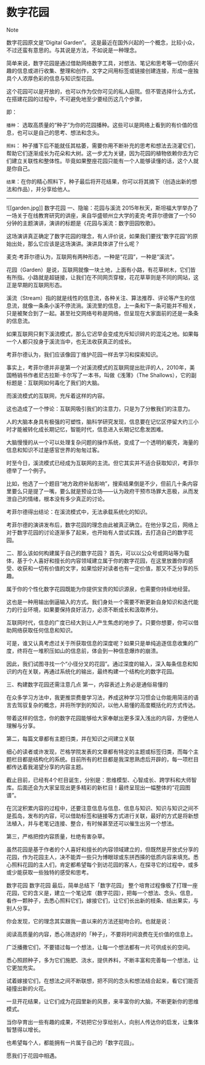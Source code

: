 # 数字花园

> [!note]
> 数字花园原文是“Digital Garden”。 这是最近在国外兴起的一个概念，比较小众，不过还蛮有意思的。与其说是方法，不如说是一种理念。
> 
>简单来说，数字花园是通过借助网络数字工具，对想法、笔记和思考等一切你感兴趣的信息或进行收集、整理和创作，文字之间用标签或链接创建连接，形成一座独具个人浓厚色彩的信息与知识型花园。
>
> 这个花园可以是开放的，也可以作为仅你可见的私人庭院。但不管选择什么方式，在搭建花园的过程中，不可避免地至少要经历这几个步骤，
>
> 即：
> 
> `播种`：
> 选取高质量的“种子”为你的花园播种。这些可以是网络上看到的有价值的信息，也可以是自己的思考、想法和念头。
> 
>`照料`：
>种子播下后不能就任其枯萎，需要你用不断补充的思考和想法去浇灌它们，帮助它们逐渐成长为花朵和大树。这一步尤为关键，因为花园的植物依赖你去为它们建立关联性和整体性。毕竟如果整座花园只能有一个人能够读懂的话，这个人就是你自己。
>
> `结果`：在你的精心照料下，种子最后将开花结果，你可以将其摘下（创造出新的想法和作品），并分享给他人。

---
![[garden.jpg]]
数字花园
一、隐喻：花园与溪流
2015年秋天，斯坦福大学举办了一场关于在线教育研究的讲座，来自华盛顿州立大学的麦克·考菲尔德做了一个50分钟的主题演讲，演讲的标题是《花园与溪流：数字田园牧歌》。

这场演讲真正确定了数字花园的理念，有人评价说，如果我们要找“数字花园”的原始出处，那么它应该是这场演讲。演讲具体讲了什么呢？

麦克·考菲尔德认为，互联网有两种形态，一种是“花园”，一种是“溪流”。

花园（Garden）是说，互联网就像一块土地，上面有小路，有花草树木，它们皆有所指。小路就是超链接，让我们在不同网页穿梭，花花草草则是不同的网站，这正是早期的互联网形态。

溪流（Stream）指的就是线性的信息流，各种关注、算法推荐、评论等产生的信息流，就像一条条小溪不停流淌。溪流里的信息，上一条和下一条可能并不相关，只是被聚合到了一起。甚至社交网络号称是网络，但呈现在大家面前的还是一条条的信息流。

如果互联网只剩下溪流模式，那么它迟早会变成充斥知识碎片的混沌之地。如果每一个人都只投身于溪流当中，也无法收获真正的成长。

考菲尔德认为，我们应该像园丁维护花园一样去学习和探索知识。

事实上，考菲尔德并非是第一个对溪流模式的互联网提出批评的人，2010年，美国畅销书作者尼古拉斯·卡尔写了一本书，叫做《浅薄》（The Shallows），它的副标题是：互联网如何毒化了我们的大脑。

而溪流模式的互联网，充斥着这样的内容。

这也造成了一个悖论：互联网吸引我们的注意力，只是为了分散我们的注意力。

人的大脑本身具有极强的可塑性，脑科学研究发现，信息要在记忆区停留大约三小时才能被转化成长期记忆，智能时代，信息进入长期记忆愈发困难。

大脑慢慢的从一个可以处理复杂问题的操作系统，变成了一个透明的躯壳，海量的信息和知识不过是感官世界的匆匆过客。

时至今日，溪流模式已经成为互联网的主流。但它其实并不适合获取知识，考菲尔德举了一个例子。

比如，他选了一个题目“地方政府补贴影响”，搜索结果倒是不少，但前几十条内容里要么只是提了一嘴，要么就是预设立场——认为政府干预市场罪大恶极，从而发泄自己的情绪，根本没有多少真正的讨论。

考菲尔德得出结论：在溪流模式中，无法承载系统化的知识。

考菲尔德的演讲发布后，数字花园的理念由此被真正确立。在他分享之后，网络上对于数字花园的讨论逐渐多了起来，也开始有人尝试实践，去打造自己的数字花园。

二、那么该如何构建属于自己的数字花园？
首先，可以以公众号或网站等为载体，基于个人喜好和擅长的内容领域建立属于你的数字花园，在这里放置你的感受、收获和一切有价值的文字，如果恰好对读者也有一定价值，那又不乏分享的乐趣。

属于你的个性化数字花园既能为你提供宝贵的知识源泉，也需要你持续地经营。

这也是一种用输出倒逼输入的方式。我们身处一个需要不断更新自身知识和迭代能力的行业环境，如果要保持良好活力，必须不断成长和汲取养分。

互联网时代，信息的广度已经大到让人产生焦虑的地步了。只要你想要，你可以借助网络获取任何信息和知识。

可是，谁又认真考虑过关于所获取信息的深度呢？如果只是单纯追逐信息收集的广度，终将在一堆积压如山的信息前，体会到一种信息爆炸的崩溃。

因此，我们试图寻找一个“小径分叉的花园”。通过深度的输入，深入每条信息和知识的内在关联，再通过系统化的输出，最终构建一个结构化的数字花园。

三、构建数字花园还需注意几点
第一，内容表述上务必是通俗易懂的

在众多学习方法中，我更推崇费曼学习法，养成这种学习习惯会让你能用简洁的语言去驾驭复杂的概念，并将所学到的知识，以他人易懂的高度概括化的方式传达。

带着这样的信念，你的数字花园能够给大家奉献出更多深入浅出的内容，方便他人理解与分享。

第二，每篇文章都有主题归类，并在知识之间建立关联

细心的读者或许发现，芒格学院发表的文章都有特定的主题或标签归类，而每个主题栏目都是结构化的系统。目前所有的栏目都是我深思熟虑后开辟的，每一项栏目都传达着我渴望分享的内容主题。

截止目前，已经有4个栏目诞生，分别是：思维模型、心智成长、跨学科和大师智库。后面还会为大家呈现出更多精彩的新栏目！最终呈现出一幅整体的“花园图谱”。

在沉淀积累内容的过程中，还要注意信息与信息、信息与知识、知识与知识之间不是孤岛，发布的内容，可以借助标签和链接等方式进行关联，最好的方式是将新想法植入，并与老笔记连接、整合，有时候甚至还可以催生出另一个想法。

第三，严格把控内容质量，杜绝有害杂草。

虽然花园是基于作者的个人喜好和擅长的内容领域建立的，但既然是开放式分享的花园，作为花园主人，决不能弄一些只为博眼球或东拼西揍的低质内容来填充。悉心照料花园的主人们，肯定都希望每个到访花园的客人，在探寻它的过程中，或多或少能获取一些独特的感受和思考。

数字花园
数字花园
最后，简单总结下「数字花园」
整个培育过程像极了打理一座花园，它的含义是，建立一个笔记库（数字花园），把每一个想法、念头、信息，看作一颗种子，去悉心照料它们，嫁接它们，让它们长出新的枝条、结出果实，与别人分享。

你会发现，它的理念其实跟我一直以来的方法还挺吻合的。也就是说：

阅读高质量的内容，悉心筛选好的「种子」，不要将时间浪费在无价值的信息上。

广泛播撒它们，不要错过每一个想法，让每一个想法都有一片可供成长的空间。

悉心照顾种子，多为它们施肥、浇水，提供养料，不断丰富和完善每一个想法，让它更加充实。

试着嫁接它们，在想法之间不断联想，把不同的念头和想法结合起来，看它们能否碰撞出新的火花。

一旦开花结果，让它们成为花园里新的风景，来丰富你的大脑，不断更新你的思维模式。

当你孕育出一些有趣的成果，不妨把它分享给别人，向别人传达你的启发，让集体智慧得以增长。

也希望每个人，都能拥有一片属于自己的「数字花园」。

愿我们于花园中相遇。